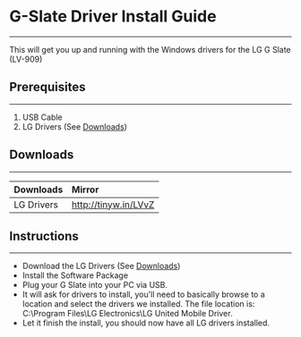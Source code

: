 
# G-Slate Driver Install Guide #

---

This will get you up and running with the Windows drivers for the LG G Slate (LV-909)

## Prerequisites ##

---

  1. USB Cable
  1. LG Drivers (See [Downloads](http://code.google.com/p/lg-v909/wiki/Install_Windows_Drivers#Downloads))

## Downloads ##

---

| Downloads | Mirror |
|:----------|:-------|
| LG Drivers | http://tinyw.in/LVvZ |

## Instructions ##

---

  * Download the LG Drivers (See [Downloads](http://code.google.com/p/lg-v909/wiki/Install_Windows_Drivers#Downloads))
  * Install the Software Package
  * Plug your G Slate into your PC via USB.
  * It will ask for drivers to install, you'll need to basically browse to a location and select the drivers we installed. The file location is: C:\Program Files\LG Electronics\LG United Mobile Driver.
  * Let it finish the install, you should now have all LG drivers installed.